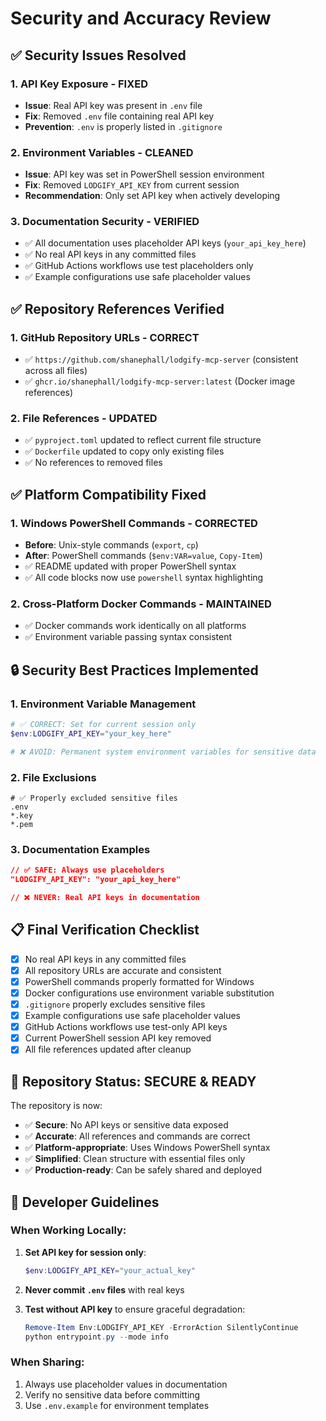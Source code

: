 # Security and Accuracy Review

## ✅ Security Issues Resolved

### 1. **API Key Exposure - FIXED**
- **Issue**: Real API key was present in `.env` file
- **Fix**: Removed `.env` file containing real API key
- **Prevention**: `.env` is properly listed in `.gitignore`

### 2. **Environment Variables - CLEANED**
- **Issue**: API key was set in PowerShell session environment
- **Fix**: Removed `LODGIFY_API_KEY` from current session
- **Recommendation**: Only set API key when actively developing

### 3. **Documentation Security - VERIFIED**
- ✅ All documentation uses placeholder API keys (`your_api_key_here`)
- ✅ No real API keys in any committed files
- ✅ GitHub Actions workflows use test placeholders only
- ✅ Example configurations use safe placeholder values

## ✅ Repository References Verified

### 1. **GitHub Repository URLs - CORRECT**
- ✅ `https://github.com/shanephall/lodgify-mcp-server` (consistent across all files)
- ✅ `ghcr.io/shanephall/lodgify-mcp-server:latest` (Docker image references)

### 2. **File References - UPDATED**
- ✅ `pyproject.toml` updated to reflect current file structure
- ✅ `Dockerfile` updated to copy only existing files
- ✅ No references to removed files

## ✅ Platform Compatibility Fixed

### 1. **Windows PowerShell Commands - CORRECTED**
- **Before**: Unix-style commands (`export`, `cp`)
- **After**: PowerShell commands (`$env:VAR=value`, `Copy-Item`)
- ✅ README updated with proper PowerShell syntax
- ✅ All code blocks now use `powershell` syntax highlighting

### 2. **Cross-Platform Docker Commands - MAINTAINED**
- ✅ Docker commands work identically on all platforms
- ✅ Environment variable passing syntax consistent

## 🔒 Security Best Practices Implemented

### 1. **Environment Variable Management**
```powershell
# ✅ CORRECT: Set for current session only
$env:LODGIFY_API_KEY="your_key_here"

# ❌ AVOID: Permanent system environment variables for sensitive data
```

### 2. **File Exclusions**
```gitignore
# ✅ Properly excluded sensitive files
.env
*.key
*.pem
```

### 3. **Documentation Examples**
```json
// ✅ SAFE: Always use placeholders
"LODGIFY_API_KEY": "your_api_key_here"

// ❌ NEVER: Real API keys in documentation
```

## 📋 Final Verification Checklist

- [x] No real API keys in any committed files
- [x] All repository URLs are accurate and consistent
- [x] PowerShell commands properly formatted for Windows
- [x] Docker configurations use environment variable substitution
- [x] `.gitignore` properly excludes sensitive files
- [x] Example configurations use safe placeholder values
- [x] GitHub Actions workflows use test-only API keys
- [x] Current PowerShell session API key removed
- [x] All file references updated after cleanup

## 🚀 Repository Status: SECURE & READY

The repository is now:
- ✅ **Secure**: No API keys or sensitive data exposed
- ✅ **Accurate**: All references and commands are correct
- ✅ **Platform-appropriate**: Uses Windows PowerShell syntax
- ✅ **Simplified**: Clean structure with essential files only
- ✅ **Production-ready**: Can be safely shared and deployed

## 📝 Developer Guidelines

### When Working Locally:
1. **Set API key for session only**:
   ```powershell
   $env:LODGIFY_API_KEY="your_actual_key"
   ```

2. **Never commit `.env` files** with real keys

3. **Test without API key** to ensure graceful degradation:
   ```powershell
   Remove-Item Env:LODGIFY_API_KEY -ErrorAction SilentlyContinue
   python entrypoint.py --mode info
   ```

### When Sharing:
1. Always use placeholder values in documentation
2. Verify no sensitive data before committing
3. Use `.env.example` for environment templates
